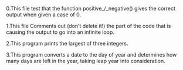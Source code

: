 0.This file test that the function positive_/_negative() gives the correct output when given a case of 0.

1.This file Comments out (don’t delete it!) the part of the code that is causing the output to go into an infinite loop.

2.This program prints the largest of three integers.

3.This program converts a date to the day of year and determines how many days are left in the year, taking leap year into consideration.
